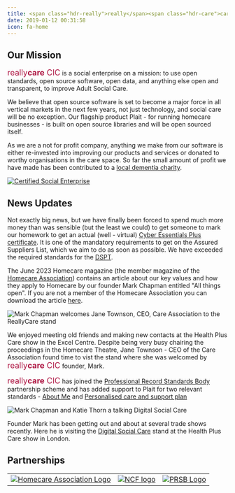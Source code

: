 ```yaml
---
title: <span class="hdr-really">really</span><span class="hdr-care">care</span><span class="hdr-really"> CIC</span>
date: 2019-01-12 00:31:58
icon: fa-home
---
```

## Our Mission
<div class="flex">
<div class="w-80 mr2">
<span style="font-size: large; color:#ad1340">really<span style="font-weight:bold">care</span> CIC</span> is a social enterprise on a mission: to use open standards, open source software, open data, and anything else open and transparent, to improve Adult Social Care. 

​We believe that open source software is set to become a major force in all vertical ​markets in the next few years, not just technology, and social care will be no exception.  Our flagship product Plait - for running homecare businesses - is built on open source libraries and will be open sourced itself.

As we are a not for profit company, anything we make from our software is either re-invested into improving our products and services or donated to worthy organisations in the care space.  So far the small amount of profit we have made has been contributed to a [local dementia charity](https://tn22clubs.org/).
</div>
<div class="w-20">
<a href="https://www.socialenterprise.org.uk/" target="_blank">
<img alt="Certified Social Enterprise" src="/img/SEUK.png"/>
</a>
</div>
</div>

## News Updates

Not exactly big news, but we have finally been forced to spend much more money than was sensible (but the least we could) to get someone to mark our homework to get an actual (well - virtual) [Cyber Essentials Plus certificate](https://registry.blockmarktech.com/certificates/91268a25-8482-4e45-a46a-e3851e64928a/).  It is one of the mandatory requirements to get on the Assured Suppliers List, which we aim to do as soon as possible.  We have exceeded the required standards for the [DSPT](https://www.dsptoolkit.nhs.uk/Publications/226700). 

The June 2023 Homecare magazine (the member magazine of the [Homecare Association](https://homecareassociation.org.uk)) contains an article about our key values and how they apply to Homecare by our founder Mark Chapman entitled "All things open".  If you are not a member of the Homecare Association you can download the article [here](img/HomecareJune2023AllThingsOpen.pdf).

<img alt="Mark Chapman welcomes Jane Townson, CEO, Care Association to the ReallyCare stand" src="/img/MarkAndJaneTownson.jpg" />

We enjoyed meeting old friends and making new contacts at the Health Plus Care show in the Excel Centre.  Despite being very busy chairing the proceedings in the Homecare Theatre, Jane Townson - CEO of the Care Association found time to vist the stand where she was welcomed by <span style="font-size: large; color:#ad1340">really<span style="font-weight:bold">care</span> CIC</span> founder, Mark.

<span style="font-size: large; color:#ad1340">really<span style="font-weight:bold">care</span> CIC</span> has joined the [Professional Record Standards Body](https://theprsb.org) partnership scheme  and has added support to Plait for two relevant standards - [About Me](https://theprsb.org/standards/aboutme/) and [Personalised care and support plan](https://theprsb.org/standards/personalisedcareandsupportplan/)

<img alt="Mark Chapman and Katie Thorn a talking Digital Social Care" src="/img/MarkAndKatieThorn.jpeg"/>

Founder Mark has been getting out and about at several trade shows recently.  Here he is visiting the [Digital Social Care](https://twitter.com/DigiSocialCare) stand at the Health Plus Care show in London.

## Partnerships
<table id="partners">
  <tr>
    <td><a href="https://homecareassociation.org.uk" target="_blank"><img alt="Homecare Association Logo" src="/img/HCA_Aff_Logo_Portrait_RGB.png"/></a></td>
    <td><a href="https://www.nationalcareforum.org.uk/" target="_blank"><img alt="NCF logo" src="/img/NCF_logo.png"/></a></td>
    <td><a href="https://theprsb.org" target="_blank"><img alt="PRSB Logo" src="/img/PRSB-Partner-Logo.png"/></a></td>
  </tr>
</table>
